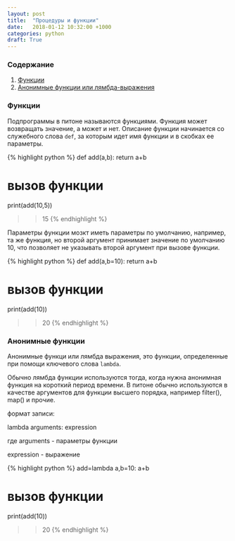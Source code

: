 ```yaml
---
layout: post
title:  "Процедуры и функции"
date:   2018-01-12 10:32:00 +1000
categories: python
draft: True
---
```


### Содержание

1. [Функции](#функции)
2. [Анонимные функции или лямбда-выражения](#анонимные-функции)

### Функции

Подпрограммы в питоне называются функциями. Функция может возвращать значение, а может и нет. Описание функции начинается со служебного слова `def`, за которым идет имя функции и в скобках ее параметры.

{% highlight python %}
def add(a,b):
    return a+b


# вызов функции
print(add(10,5))
>> 15
{% endhighlight %}


Параметры функции мозкт иметь параметры по умолчанию, например, та же функция, но второй аргумент принимает значение по умолчанию 10, что позволяет не указывать второй аргумент при вызове функции.

{% highlight python %}
def add(a,b=10):
    return a+b


# вызов функции
print(add(10))
>> 20
{% endhighlight %}

### Анонимные функции

Анонимные функци или лямбда выражения, это функции, определенные при помощи ключевого слова `lambda`.

Обычно лямбда функции используются тогда, когда нужна анонимная функция на короткий период времени. В питоне обычно используются в качестве аргументов для функции высшего порядка, например filter(), map()  и прочие.


формат записи:

lambda arguments: expression

где arguments  - параметры функции

expression - выражение

{% highlight python %}
add=lambda a,b=10: a+b

# вызов функции
print(add(10))
>> 20
{% endhighlight %}


